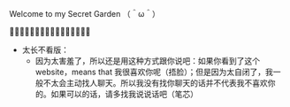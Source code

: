 
Welcome to my Secret Garden （＾ω＾）

🌸🌸🌸🌸🌸🌸🌸🌸🌸🌸🌸🌸🌸🌸🌸🌸

* 太长不看版：
  + 因为太害羞了，所以还是用这种方式跟你说吧：如果你看到了这个website，means that 我很喜欢你呢（捂脸）；但是因为太自闭了，我一般不太会主动找人聊天。所以我没有找你聊天的话并不代表我不喜欢你的。如果可以的话，请多找我说说话吧（笔芯）



<!---
写给过去现在和未来～

nekohanatoramen/nekohanatoramen is a ✨ special ✨ repository because its `README.md` (this file) appears on your GitHub profile.
You can click the Preview link to take a look at your changes.
--->
